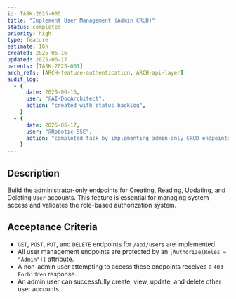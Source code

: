 ```yaml
---
id: TASK-2025-005
title: "Implement User Management (Admin CRUD)"
status: completed
priority: high
type: feature
estimate: 16h
created: 2025-06-16
updated: 2025-06-17
parents: [TASK-2025-001]
arch_refs: [ARCH-feature-authentication, ARCH-api-layer]
audit_log:
  - {
      date: 2025-06-16,
      user: "@AI-DocArchitect",
      action: "created with status backlog",
    }
  - {
      date: 2025-06-17,
      user: "@Robotic-SSE",
      action: "completed task by implementing admin-only CRUD endpoints for users",
    }
---
```


## Description

Build the administrator-only endpoints for Creating, Reading, Updating, and Deleting `User` accounts. This feature is essential for managing system access and validates the role-based authorization system.

## Acceptance Criteria

- `GET`, `POST`, `PUT`, and `DELETE` endpoints for `/api/users` are implemented.
- All user management endpoints are protected by an `[Authorize(Roles = "Admin")]` attribute.
- A non-admin user attempting to access these endpoints receives a `403 Forbidden` response.
- An admin user can successfully create, view, update, and delete other user accounts.

